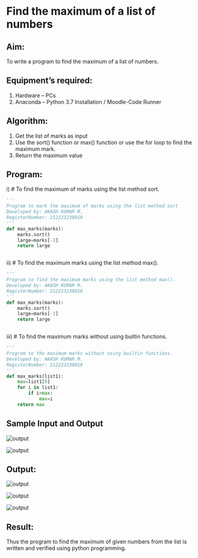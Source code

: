 # Find the maximum of a list of numbers
## Aim:
To write a program to find the maximum of a list of numbers.
## Equipment’s required:
1.	Hardware – PCs
2.	Anaconda – Python 3.7 Installation / Moodle-Code Runner
## Algorithm:
1.	Get the list of marks as input
2.	Use the sort() function or max() function or use the for loop to find the maximum mark.
3.	Return the maximum value
## Program:

i)	# To find the maximum of marks using the list method sort.
```Python
''' 
Program to mark the maximum of marks using the list method sort
Developed by: AKASH KUMAR M.
RegisterNumber: 212223230010
'''
def max_marks(marks):
    marks.sort()
    large=marks[-1]
    return large



```

ii) # To find the maximum marks using the list method max().
```Python
''' 
Program to find the maximum marks using the list method max().
Developed by: AKASH KUMAR M.
RegisterNumber: 212223230010 
'''
def max_marks(marks):
    marks.sort()
    large=marks[-1]
    return large



```

iii) # To find the maximum marks without using builtin functions.
```Python
''' 
Program to the maximum marks without using builtin functions.
Developed by: AKASH KUMAR M.
RegisterNumber: 212223230010
'''
def max_marks(list1):
    max=list1[0]
    for i in list1:
        if i>max:
            max=i
    return max


```
## Sample Input and Output
![output](https://github.com/akash7812/FindMaximum/assets/146819826/7cc2722a-67e8-4de9-b5a3-5d0c35fb3f0a)

![output](https://github.com/akash7812/FindMaximum/assets/146819826/fe7858b7-5f33-4a3a-9474-e3022d412e84)


## Output:
![output](https://github.com/akash7812/FindMaximum/assets/146819826/4404cc51-0351-4e0a-a5df-80493c7264e0)

![output](https://github.com/akash7812/FindMaximum/assets/146819826/9d2c8578-f57c-4aa3-a35a-9c4b82b2a215)

![output](https://github.com/akash7812/FindMaximum/assets/146819826/2f8e3d7e-5b65-468f-b1d9-51b51edef81b)


## Result:
Thus the program to find the maximum of given numbers from the list is written and verified using python programming.
